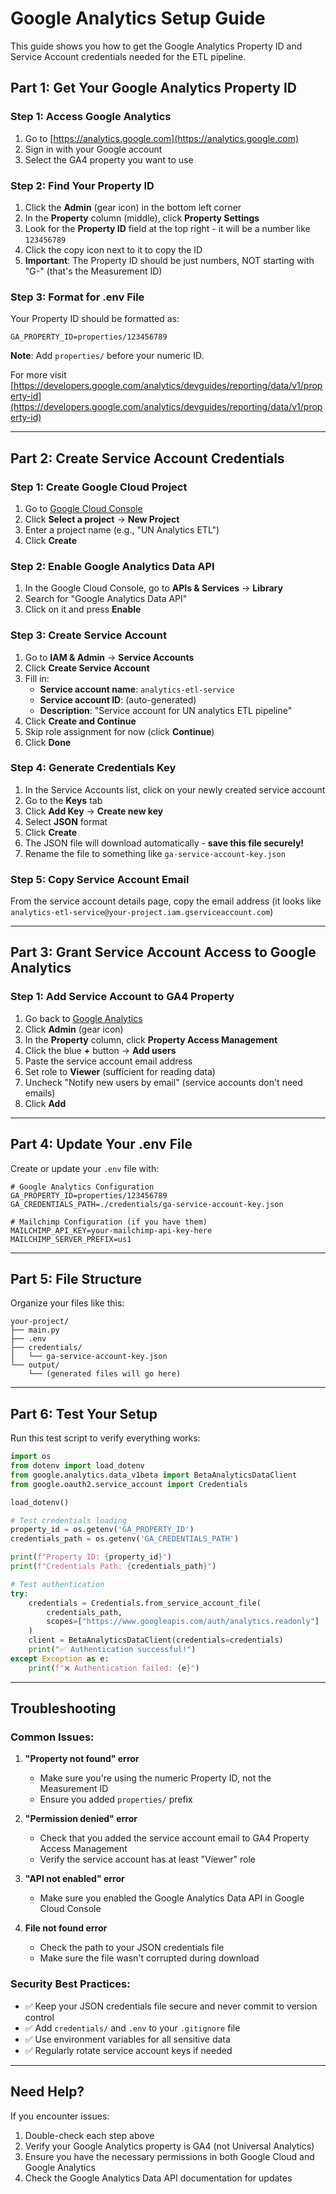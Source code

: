 # Google Analytics Setup Guide

This guide shows you how to get the Google Analytics Property ID and Service Account credentials needed for the ETL pipeline.

## Part 1: Get Your Google Analytics Property ID

### Step 1: Access Google Analytics

1. Go to [https://analytics.google.com](https://analytics.google.com)
2. Sign in with your Google account
3. Select the GA4 property you want to use

### Step 2: Find Your Property ID

1. Click the **Admin** (gear icon) in the bottom left corner
2. In the **Property** column (middle), click **Property Settings**
3. Look for the **Property ID** field at the top right - it will be a number like `123456789`
4. Click the copy icon next to it to copy the ID
5. **Important**: The Property ID should be just numbers, NOT starting with "G-" (that's the Measurement ID)

### Step 3: Format for .env File

Your Property ID should be formatted as:

```
GA_PROPERTY_ID=properties/123456789
```

**Note**: Add `properties/` before your numeric ID.

For more visit [https://developers.google.com/analytics/devguides/reporting/data/v1/property-id](https://developers.google.com/analytics/devguides/reporting/data/v1/property-id)

---

## Part 2: Create Service Account Credentials

### Step 1: Create Google Cloud Project

1. Go to [Google Cloud Console](https://console.cloud.google.com/)
2. Click **Select a project** → **New Project**
3. Enter a project name (e.g., "UN Analytics ETL")
4. Click **Create**

### Step 2: Enable Google Analytics Data API

1. In the Google Cloud Console, go to **APIs & Services** → **Library**
2. Search for "Google Analytics Data API"
3. Click on it and press **Enable**

### Step 3: Create Service Account

1. Go to **IAM & Admin** → **Service Accounts**
2. Click **Create Service Account**
3. Fill in:
   - **Service account name**: `analytics-etl-service`
   - **Service account ID**: (auto-generated)
   - **Description**: "Service account for UN analytics ETL pipeline"
4. Click **Create and Continue**
5. Skip role assignment for now (click **Continue**)
6. Click **Done**

### Step 4: Generate Credentials Key

1. In the Service Accounts list, click on your newly created service account
2. Go to the **Keys** tab
3. Click **Add Key** → **Create new key**
4. Select **JSON** format
5. Click **Create**
6. The JSON file will download automatically - **save this file securely!**
7. Rename the file to something like `ga-service-account-key.json`

### Step 5: Copy Service Account Email

From the service account details page, copy the email address (it looks like `analytics-etl-service@your-project.iam.gserviceaccount.com`)

---

## Part 3: Grant Service Account Access to Google Analytics

### Step 1: Add Service Account to GA4 Property

1. Go back to [Google Analytics](https://analytics.google.com)
2. Click **Admin** (gear icon)
3. In the **Property** column, click **Property Access Management**
4. Click the blue **+** button → **Add users**
5. Paste the service account email address
6. Set role to **Viewer** (sufficient for reading data)
7. Uncheck "Notify new users by email" (service accounts don't need emails)
8. Click **Add**

---

## Part 4: Update Your .env File

Create or update your `.env` file with:

```env
# Google Analytics Configuration
GA_PROPERTY_ID=properties/123456789
GA_CREDENTIALS_PATH=./credentials/ga-service-account-key.json

# Mailchimp Configuration (if you have them)
MAILCHIMP_API_KEY=your-mailchimp-api-key-here
MAILCHIMP_SERVER_PREFIX=us1
```

---

## Part 5: File Structure

Organize your files like this:

```
your-project/
├── main.py
├── .env
├── credentials/
│   └── ga-service-account-key.json
└── output/
    └── (generated files will go here)
```

---

## Part 6: Test Your Setup

Run this test script to verify everything works:

```python
import os
from dotenv import load_dotenv
from google.analytics.data_v1beta import BetaAnalyticsDataClient
from google.oauth2.service_account import Credentials

load_dotenv()

# Test credentials loading
property_id = os.getenv('GA_PROPERTY_ID')
credentials_path = os.getenv('GA_CREDENTIALS_PATH')

print(f"Property ID: {property_id}")
print(f"Credentials Path: {credentials_path}")

# Test authentication
try:
    credentials = Credentials.from_service_account_file(
        credentials_path,
        scopes=["https://www.googleapis.com/auth/analytics.readonly"]
    )
    client = BetaAnalyticsDataClient(credentials=credentials)
    print("✅ Authentication successful!")
except Exception as e:
    print(f"❌ Authentication failed: {e}")
```

---

## Troubleshooting

### Common Issues:

1. **"Property not found" error**

   - Make sure you're using the numeric Property ID, not the Measurement ID
   - Ensure you added `properties/` prefix

2. **"Permission denied" error**

   - Check that you added the service account email to GA4 Property Access Management
   - Verify the service account has at least "Viewer" role

3. **"API not enabled" error**

   - Make sure you enabled the Google Analytics Data API in Google Cloud Console

4. **File not found error**
   - Check the path to your JSON credentials file
   - Make sure the file wasn't corrupted during download

### Security Best Practices:

- ✅ Keep your JSON credentials file secure and never commit to version control
- ✅ Add `credentials/` and `.env` to your `.gitignore` file
- ✅ Use environment variables for all sensitive data
- ✅ Regularly rotate service account keys if needed

---

## Need Help?

If you encounter issues:

1. Double-check each step above
2. Verify your Google Analytics property is GA4 (not Universal Analytics)
3. Ensure you have the necessary permissions in both Google Cloud and Google Analytics
4. Check the Google Analytics Data API documentation for updates
